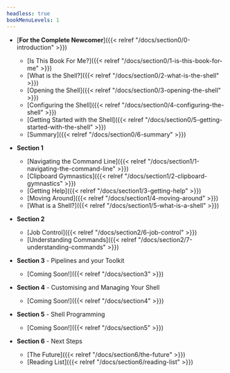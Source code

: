 ```yaml
---
headless: true
bookMenuLevels: 1
---
```


 <!-- - [**Example Site**]({{< relref "/docs/example" >}}) -->
 <!-- - [Table of Contents]({{< relref "/docs/example/table-of-contents" >}}) -->
 <!--   - [With ToC]({{< relref "/docs/example/table-of-contents/with-toc" >}}) -->
 <!--   - [Without ToC]({{< relref "/docs/example/table-of-contents/without-toc" >}}) -->
 <!-- - [2nd]({{< relref "/docs/example/2nd" >}}) -->
 <!--   - [3rd]({{< relref "/docs/example/2nd/3rd" >}}) -->
 <!--     - [4th]({{< relref "/docs/example/2nd/3rd/4th" >}})   -->
 <!-- - **Shortcodes** -->
 <!-- - [Buttons]({{< relref "/docs/shortcodes/buttons" >}}) -->
 <!-- - [Columns]({{< relref "/docs/shortcodes/columns" >}}) -->
 <!-- - [Expand]({{< relref "/docs/shortcodes/expand" >}}) -->
 <!-- - [Hints]({{< relref "/docs/shortcodes/hints" >}}) -->
 <!-- - [Katex]({{< relref "/docs/shortcodes/katex" >}}) -->
 <!-- - [Mermaid]({{< relref "/docs/shortcodes/mermaid" >}}) -->
 <!-- - [Tabs]({{< relref "/docs/shortcodes/tabs" >}})   -->
 - [**For the Complete Newcomer**]({{< relref "/docs/section0/0-introduction" >}})
   - [Is This Book For Me?]({{< relref "/docs/section0/1-is-this-book-for-me" >}})
   - [What is the Shell?]({{< relref "/docs/section0/2-what-is-the-shell" >}})
   - [Opening the Shell]({{< relref "/docs/section0/3-opening-the-shell" >}})
   - [Configuring the Shell]({{< relref "/docs/section0/4-configuring-the-shell" >}})
   - [Getting Started with the Shell]({{< relref "/docs/section0/5-getting-started-with-the-shell" >}})
   - [Summary]({{< relref "/docs/section0/6-summary" >}})

 - **Section 1**
   - [Navigating the Command Line]({{< relref "/docs/section1/1-navigating-the-command-line" >}})
   - [Clipboard Gymnastics]({{< relref "/docs/section1/2-clipboard-gymnastics" >}})
   - [Getting Help]({{< relref "/docs/section1/3-getting-help" >}})
   - [Moving Around]({{< relref "/docs/section1/4-moving-around" >}})
   - [What is a Shell?]({{< relref "/docs/section1/5-what-is-a-shell" >}})
 - **Section 2**
   - [Job Control]({{< relref "/docs/section2/6-job-control" >}})
   - [Understanding Commands]({{< relref "/docs/section2/7-understanding-commands" >}})
 - **Section 3** - Pipelines and your Toolkit
   - [Coming Soon!]({{< relref "/docs/section3" >}})
 - **Section 4** - Customising and Managing Your Shell
   - [Coming Soon!]({{< relref "/docs/section4" >}})
 - **Section 5** - Shell Programming
   - [Coming Soon!]({{< relref "/docs/section5" >}})
 - **Section 6** - Next Steps
   - [The Future]({{< relref "/docs/section6/the-future" >}})
   - [Reading List]({{< relref "/docs/section6/reading-list" >}})
